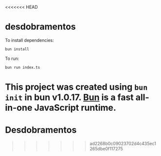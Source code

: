<<<<<<< HEAD
# desdobramentos

To install dependencies:

```bash
bun install
```

To run:

```bash
bun run index.ts
```

This project was created using `bun init` in bun v1.0.17. [Bun](https://bun.sh) is a fast all-in-one JavaScript runtime.
=======
# Desdobramentos
>>>>>>> ad2268b0c09023702d4c435ec1265dbe0f117275
